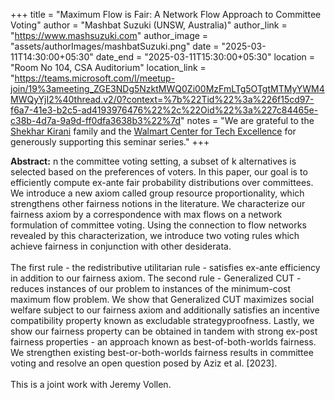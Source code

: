 +++
title = "Maximum Flow is Fair: A Network Flow Approach to Committee Voting"
author = "Mashbat Suzuki (UNSW, Australia)"
author_link = "https://www.mashsuzuki.com"
author_image = "assets/authorImages/mashbatSuzuki.png"
date = "2025-03-11T14:30:00+05:30"
date_end = "2025-03-11T15:30:00+05:30"
location = "Room No 104, CSA Auditorium"
location_link = "https://teams.microsoft.com/l/meetup-join/19%3ameeting_ZGE3NDg5NzktMWQ0Zi00MzFmLTg5OTgtMTMyYWM4MWQyYjI2%40thread.v2/0?context=%7b%22Tid%22%3a%226f15cd97-f6a7-41e3-b2c5-ad4193976476%22%2c%22Oid%22%3a%227c84465e-c38b-4d7a-9a9d-ff0dfa3638b3%22%7d"
notes = "We are grateful to the <a href = "https://www.accel.com/people/shekhar-kirani" target= "_blank">Shekhar Kirani</a> family and the <a href = "https://www.csa.iisc.ac.in/cfe-walmart/" target= "_blank">Walmart Center for Tech Excellence</a> for generously supporting this seminar series."
+++

<b>Abstract:</b>
n the committee voting setting, a subset of k alternatives is selected based on the preferences of voters. In this paper, our goal is to efficiently compute ex-ante fair probability distributions over committees. We introduce a new axiom called group resource proportionality, which strengthens other fairness notions in the literature. We characterize our fairness axiom by a correspondence with max flows on a network formulation of committee voting. Using the connection to flow networks revealed by this characterization, we introduce two voting rules which achieve fairness in conjunction with other desiderata.
<br><br>
The first rule - the redistributive utilitarian rule - satisfies ex-ante efficiency in addition to our fairness axiom. The second rule - Generalized CUT - reduces instances of our problem to instances of the minimum-cost maximum flow problem. We show that Generalized CUT maximizes social welfare subject to our fairness axiom and additionally satisfies an incentive compatibility property known as excludable strategyproofness. Lastly, we show our fairness property can be obtained in tandem with strong ex-post fairness properties - an approach known as best-of-both-worlds fairness. We strengthen existing best-or-both-worlds fairness results in committee voting and resolve an open question posed by Aziz et al. [2023].
<br><br>
This is a joint work with Jeremy Vollen.